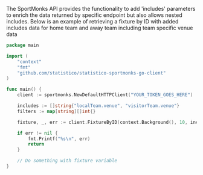 The SportMonks API provides the functionality to add 'includes' parameters to enrich the data returned
by specific endpoint but also allows nested includes. Below is an example of retrieving a fixture by ID 
with added includes data for home team and away team including team specific venue data 

```go
package main

import (
	"context"
	"fmt"
	"github.com/statistico/statistico-sportmonks-go-client"
)

func main() {
	client := sportmonks.NewDefaultHTTPClient("YOUR_TOKEN_GOES_HERE")

	includes := []string{"localTeam.venue", "visitorTeam.venue"}
	filters := map[string][]int{}

	fixture, _, err := client.FixtureByID(context.Background(), 10, includes, filters)

	if err != nil {
		fmt.Printf("%s\n", err)
		return
	}

	// Do something with fixture variable
}
```
